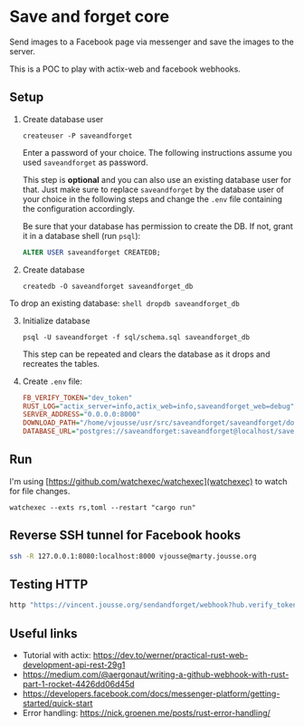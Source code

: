 # Save and forget core

Send images to a Facebook page via messenger and save the images to the server.

This is a POC to play with actix-web and facebook webhooks.

## Setup

1. Create database user

    ```shell
    createuser -P saveandforget
    ```

    Enter a password of your choice. The following instructions assume you
    used `saveandforget` as password.

    This step is **optional** and you can also use an existing database user
    for that. Just make sure to replace `saveandforget` by the database user
    of your choice in the following steps and change the `.env` file
    containing the configuration accordingly.

    Be sure that your database has permission to create the DB. If not, grant it in a database shell (run `psql`):

    ```sql
    ALTER USER saveandforget CREATEDB;
    ```

2. Create database

    ```shell
    createdb -O saveandforget saveandforget_db
    ```

To drop an existing database:
    ```shell
    dropdb saveandforget_db
    ```

3. Initialize database

    ```shell
    psql -U saveandforget -f sql/schema.sql saveandforget_db
    ```

    This step can be repeated and clears the database as it drops and
    recreates the tables.

4. Create `.env` file:

    ```ini
    FB_VERIFY_TOKEN="dev_token"
    RUST_LOG="actix_server=info,actix_web=info,saveandforget_web=debug"
    SERVER_ADDRESS="0.0.0.0:8000"
    DOWNLOAD_PATH="/home/vjousse/usr/src/saveandforget/saveandforget/downloads"
    DATABASE_URL="postgres://saveandforget:saveandforget@localhost/saveandforget_db"
    ```

## Run

I'm using [https://github.com/watchexec/watchexec](watchexec) to watch for file changes.

    watchexec --exts rs,toml --restart "cargo run" 

## Reverse SSH tunnel for Facebook hooks

```sh
ssh -R 127.0.0.1:8080:localhost:8000 vjousse@marty.jousse.org
```

## Testing HTTP


```sh
http "https://vincent.jousse.org/sendandforget/webhook?hub.verify_token=dev_token&hub.challenge=CHALLENGE_ACCEPTED&hub.mode=subscribe"
```


## Useful links

- Tutorial with actix: https://dev.to/werner/practical-rust-web-development-api-rest-29g1
- https://medium.com/@aergonaut/writing-a-github-webhook-with-rust-part-1-rocket-4426dd06d45d
- https://developers.facebook.com/docs/messenger-platform/getting-started/quick-start
- Error handling: https://nick.groenen.me/posts/rust-error-handling/
